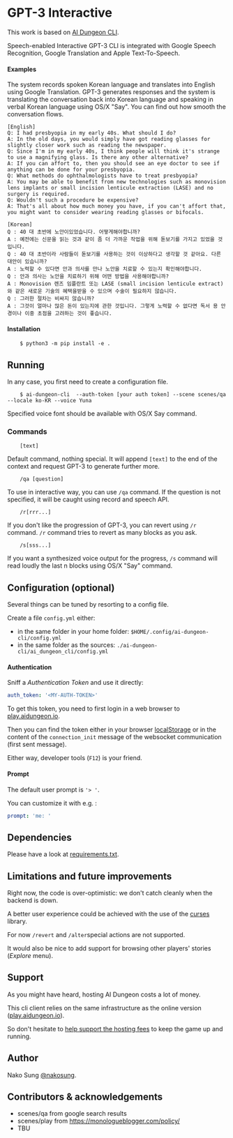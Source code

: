 # GPT-3 Interactive

This work is based on [AI Dungeon CLI](https://github.com/Eigenbahn/ai-dungeon-cli).

Speech-enabled Interactive GPT-3 CLI is integrated with Google Speech Recognition, Google Translation and Apple Text-To-Speech.

#### Examples

The system records spoken Korean language and translates into English using Google Translation. GPT-3 generates responses and the system is translating the conversation back into Korean language and speaking in verbal Korean language using OS/X "Say". You can find out how smooth the conversation flows.

```
[English]
Q: I had presbyopia in my early 40s. What should I do?
A: In the old days, you would simply have got reading glasses for slightly closer work such as reading the newspaper.
Q: Since I'm in my early 40s, I think people will think it's strange to use a magnifying glass. Is there any other alternative?
A: If you can affort to, then you should see an eye doctor to see if anything can be done for your presbyopia.
Q: What methods do ophthalmologists have to treat presbyopia?
A: You may be able to benefit from new technologies such as monovision lens implants or small incision lenticule extraction (LASE) and no surgery is required.
Q: Wouldn't such a procedure be expensive?
A: That's all about how much money you have, if you can't affort that, you might want to consider wearing reading glasses or bifocals.
```

``` 
[Korean]
Q : 40 대 초반에 노안이있었습니다. 어떻게해야합니까?
A : 예전에는 신문을 읽는 것과 같이 좀 더 가까운 작업을 위해 돋보기를 가지고 있었을 것입니다.
Q : 40 대 초반이라 사람들이 돋보기를 사용하는 것이 이상하다고 생각할 것 같아요. 다른 대안이 있습니까?
A : 노력할 수 있다면 안과 의사를 만나 노안을 치료할 수 있는지 확인해야합니다.
Q : 안과 의사는 노안을 치료하기 위해 어떤 방법을 사용해야합니까?
A : Monovision 렌즈 임플란트 또는 LASE (small incision lenticule extract)와 같은 새로운 기술의 혜택을받을 수 있으며 수술이 필요하지 않습니다.
Q : 그러한 절차는 비싸지 않습니까?
A : 그것이 얼마나 많은 돈이 있는지에 관한 것입니다. 그렇게 노력할 수 없다면 독서 용 안경이나 이중 초점을 고려하는 것이 좋습니다.
```

#### Installation

```
    $ python3 -m pip install -e .
```

## Running

In any case, you first need to create a configuration file.


```
    $ ai-dungeon-cli  --auth-token [your auth token] --scene scenes/qa --locale ko-KR --voice Yuna
```

Specified voice font should be available with OS/X Say command.

### Commands

```
    [text]
```
Default command, nothing special. It will append `[text]` to the end of the context and request GPT-3 to generate further more.

```
    /qa [question]
```
To use in interactive way, you can use `/qa` command. If the question is not specified, it will be caught using record and speech API.

```
    /r[rrr...]
```
If you don't like the progression of GPT-3, you can revert using `/r` command. `/r` command tries to revert as many blocks as you ask.

```
    /s[sss...]
```
If you want a synthesized voice output for the progress, `/s` command will read loudly the last n blocks using OS/X "Say" command.

## Configuration (optional)

Several things can be tuned by resorting to a config file.

Create a file `config.yml` either:

 - in the same folder in your home folder: `$HOME/.config/ai-dungeon-cli/config.yml`
 - in the same folder as the sources: `./ai-dungeon-cli/ai_dungeon_cli/config.yml`


#### Authentication

Sniff a _Authentication Token_ and use it directly:

```yaml
auth_token: '<MY-AUTH-TOKEN>'
```

To get this token, you need to first login in a web browser to [play.aidungeon.io](https://play.aidungeon.io/).

Then you can find the token either in your browser [localStorage](https://developer.mozilla.org/en-US/docs/Web/API/Window/localStorage) or in the content of the `connection_init` message of the websocket communication (first sent message).

Either way, developer tools (`F12`) is your friend.


#### Prompt

The default user prompt is `'> '`.

You can customize it with e.g. :

```yaml
prompt: 'me: '
```


## Dependencies

Please have a look at [requirements.txt](./requirements.txt).


## Limitations and future improvements

Right now, the code is over-optimistic: we don't catch cleanly when the backend is down.

A better user experience could be achieved with the use of the [curses](https://docs.python.org/3/library/curses.html) library.

For now `/revert` and `/alter`special actions are not supported.

It would also be nice to add support for browsing other players' stories (_Explore_ menu).


## Support

As you might have heard, hosting AI Dungeon costs a lot of money.

This cli client relies on the same infrastructure as the online version ([play.aidungeon.io](https://play.aidungeon.io/)).

So don't hesitate to [help support the hosting fees](https://aidungeon.io/) to keep the game up and running.


## Author

Nako Sung [@nakosung](https://github.com/nakosung).


## Contributors & acknowledgements

 - scenes/qa from google search results
 - scenes/play from https://monologueblogger.com/policy/
 - TBU
 

